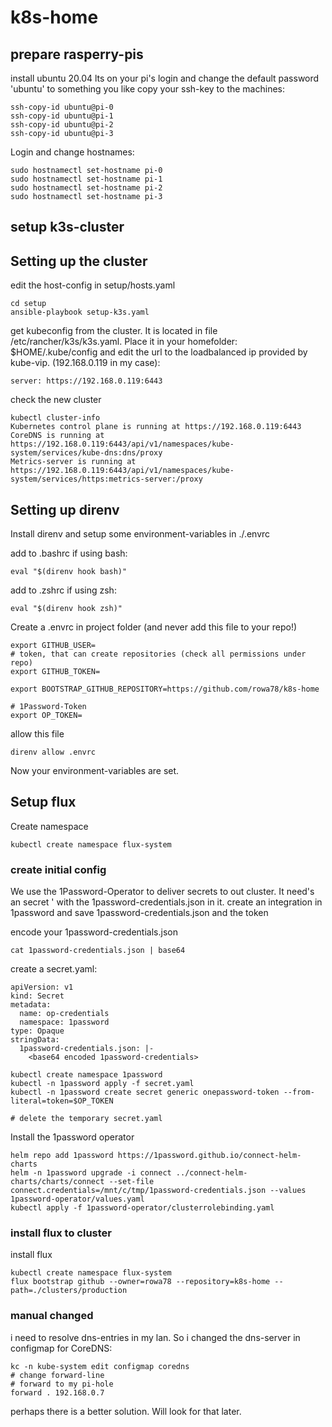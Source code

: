 # k8s-home

## prepare rasperry-pis

install ubuntu 20.04 lts on your pi's
login and change the default password 'ubuntu' to something you like
copy your ssh-key to the machines:

```
ssh-copy-id ubuntu@pi-0
ssh-copy-id ubuntu@pi-1
ssh-copy-id ubuntu@pi-2
ssh-copy-id ubuntu@pi-3
```

Login and change hostnames:

```
sudo hostnamectl set-hostname pi-0
sudo hostnamectl set-hostname pi-1
sudo hostnamectl set-hostname pi-2
sudo hostnamectl set-hostname pi-3
```

## setup k3s-cluster

## Setting up the cluster

edit the host-config in setup/hosts.yaml

```
cd setup
ansible-playbook setup-k3s.yaml
```

get kubeconfig from the cluster. It is located in file /etc/rancher/k3s/k3s.yaml. Place it in your homefolder: $HOME/.kube/config and edit the url to the loadbalanced ip provided by kube-vip. (192.168.0.119 in my case):

```
server: https://192.168.0.119:6443
```


check the new cluster

```
kubectl cluster-info
Kubernetes control plane is running at https://192.168.0.119:6443
CoreDNS is running at https://192.168.0.119:6443/api/v1/namespaces/kube-system/services/kube-dns:dns/proxy
Metrics-server is running at https://192.168.0.119:6443/api/v1/namespaces/kube-system/services/https:metrics-server:/proxy
```

## Setting up direnv

Install direnv and setup some environment-variables in ./.envrc

add to .bashrc if using bash:
```
eval "$(direnv hook bash)"
```
add to .zshrc if using zsh:
```
eval "$(direnv hook zsh)"
```

Create a .envrc in project folder (and never add this file to your repo!)

```
export GITHUB_USER=
# token, that can create repositories (check all permissions under repo)
export GITHUB_TOKEN=

export BOOTSTRAP_GITHUB_REPOSITORY=https://github.com/rowa78/k8s-home

# 1Password-Token
export OP_TOKEN=
```

allow this file

```
direnv allow .envrc
```

Now your environment-variables are set.

## Setup flux

Create namespace

```
kubectl create namespace flux-system
```

### create initial config

We use the 1Password-Operator to deliver secrets to out cluster. It need's an secret ' with the 1password-credentials.json in it. create an integration in 1password and save 1password-credentials.json and the token

encode your 1password-credentials.json

```
cat 1password-credentials.json | base64
```

create a secret.yaml: 

```
apiVersion: v1
kind: Secret
metadata:
  name: op-credentials
  namespace: 1password
type: Opaque
stringData:
  1password-credentials.json: |-
    <base64 encoded 1password-credentials>
```

``` 
kubectl create namespace 1password
kubectl -n 1password apply -f secret.yaml
kubectl -n 1password create secret generic onepassword-token --from-literal=token=$OP_TOKEN

# delete the temporary secret.yaml
```

Install the 1password operator

```
helm repo add 1password https://1password.github.io/connect-helm-charts
helm -n 1password upgrade -i connect ../connect-helm-charts/charts/connect --set-file connect.credentials=/mnt/c/tmp/1password-credentials.json --values 1password-operator/values.yaml
kubectl apply -f 1password-operator/clusterrolebinding.yaml
```



### install flux to cluster

install flux

``` 
kubectl create namespace flux-system
flux bootstrap github --owner=rowa78 --repository=k8s-home --path=./clusters/production
```

### manual changed

i need to resolve dns-entries in my lan. So i changed the dns-server in configmap for CoreDNS:

```
kc -n kube-system edit configmap coredns
# change forward-line
# forward to my pi-hole
forward . 192.168.0.7
```

perhaps there is a better solution. Will look for that later.

